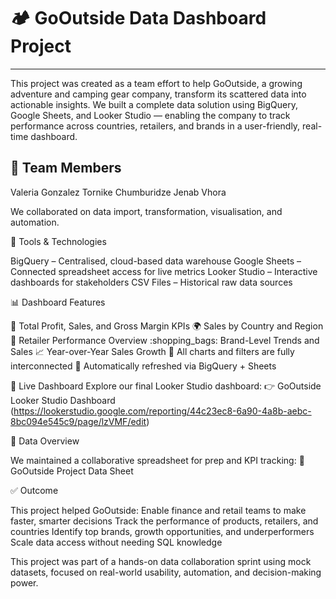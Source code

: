 # :camping: GoOutside Data Dashboard Project
---
This project was created as a team effort to help GoOutside, a growing adventure and camping gear company, transform its scattered data into actionable insights.
We built a complete data solution using BigQuery, Google Sheets, and Looker Studio — enabling the company to track performance across countries, retailers, and brands in a user-friendly, real-time dashboard.

## :busts_in_silhouette: Team Members

Valeria Gonzalez
Tornike Chumburidze
Jenab Vhora

We collaborated on data import, transformation, visualisation, and automation.

:toolbox: Tools & Technologies

BigQuery – Centralised, cloud-based data warehouse
Google Sheets – Connected spreadsheet access for live metrics
Looker Studio – Interactive dashboards for stakeholders
CSV Files – Historical raw data sources

:bar_chart: Dashboard Features

:pushpin: Total Profit, Sales, and Gross Margin KPIs
:earth_africa: Sales by Country and Region
:convenience_store: Retailer Performance Overview
:shopping_bags: Brand-Level Trends and Sales
:chart_with_upwards_trend: Year-over-Year Sales Growth
:compass: All charts and filters are fully interconnected
:arrows_counterclockwise: Automatically refreshed via BigQuery + Sheets

:link: Live Dashboard
Explore our final Looker Studio dashboard:
 :point_right: GoOutside Looker Studio Dashboard (https://lookerstudio.google.com/reporting/44c23ec8-6a90-4a8b-aebc-8bc094e545c9/page/lzVMF/edit)
 
:open_file_folder: Data Overview

We maintained a collaborative spreadsheet for prep and KPI tracking:
 :paperclip: GoOutside Project Data Sheet
 
:white_check_mark: Outcome

This project helped GoOutside:
Enable finance and retail teams to make faster, smarter decisions
Track the performance of products, retailers, and countries
Identify top brands, growth opportunities, and underperformers
Scale data access without needing SQL knowledge

This project was part of a hands-on data collaboration sprint using mock datasets, focused on real-world usability, automation, and decision-making power.
